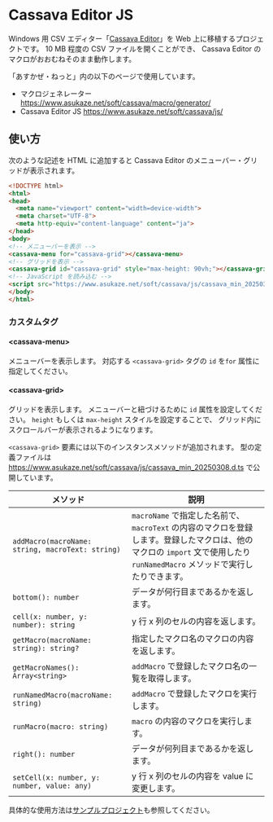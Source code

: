 # Cassava Editor JS

Windows 用 CSV エディター「[Cassava Editor](https://www.asukaze.net/soft/cassava/)」を Web 上に移植するプロジェクトです。
10 MB 程度の CSV ファイルを開くことができ、
Cassava Editor のマクロがおおむねそのまま動作します。

「あすかぜ・ねっと」内の以下のページで使用しています。

- マクロジェネレーター https://www.asukaze.net/soft/cassava/macro/generator/
- Cassava Editor JS https://www.asukaze.net/soft/cassava/js/

## 使い方

次のような記述を HTML に追加すると Cassava Editor のメニューバー・グリッドが表示されます。

```html
<!DOCTYPE html>
<html>
<head>
  <meta name="viewport" content="width=device-width">
  <meta charset="UTF-8">
  <meta http-equiv="content-language" content="ja">
</head>
<body>
<!-- メニューバーを表示 -->
<cassava-menu for="cassava-grid"></cassava-menu>
<!-- グリッドを表示 -->
<cassava-grid id="cassava-grid" style="max-height: 90vh;"></cassava-grid>
<!-- JavaScript を読み込む -->
<script src="https://www.asukaze.net/soft/cassava/js/cassava_min_20250308.js"></script>
</body>
</html>
```

### カスタムタグ

#### &lt;cassava-menu&gt;

メニューバーを表示します。
対応する `<cassava-grid>` タグの `id` を`for` 属性に指定してください。

#### &lt;cassava-grid&gt;

グリッドを表示します。
メニューバーと紐づけるために `id` 属性を設定してください。
`height` もしくは `max-height` スタイルを設定することで、
グリッド内にスクロールバーが表示されるようになります。

`<cassava-grid>` 要素には以下のインスタンスメソッドが追加されます。
型の定義ファイルは https://www.asukaze.net/soft/cassava/js/cassava_min_20250308.d.ts で公開しています。

|メソッド|説明|
|-|-|
|`addMacro(macroName: string, macroText: string)`|`macroName` で指定した名前で、`macroText` の内容のマクロを登録します。登録したマクロは、他のマクロの `import` 文で使用したり `runNamedMacro` メソッドで実行したりできます。|
|`bottom(): number`|データが何行目まであるかを返します。|
|`cell(x: number, y: number): string`|y 行 x 列のセルの内容を返します。|
|`getMacro(macroName: string): string?`|指定したマクロ名のマクロの内容を返します。|
|`getMacroNames(): Array<string>`|`addMacro` で登録したマクロ名の一覧を取得します。|
|`runNamedMacro(macroName: string)`|`addMacro` で登録したマクロを実行します。|
|`runMacro(macro: string)`|`macro` の内容のマクロを実行します。|
|`right(): number`|データが何列目まであるかを返します。|
|`setCell(x: number, y: number, value: any)`|y 行 x 列のセルの内容を value に変更します。|

具体的な使用方法は[サンプルプロジェクト](samples/omikuji)も参照してください。

